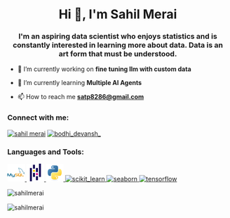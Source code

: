 <h1 align="center">Hi 👋, I'm Sahil Merai</h1>
<h3 align="center">I'm an aspiring data scientist who enjoys statistics and is constantly interested in learning more about data. Data is an art form that must be understood.</h3>

- 🔭 I’m currently working on **fine tuning llm with custom data**

- 🌱 I’m currently learning **Multiple AI Agents**

- 📫 How to reach me **satp8286@gmail.com**


<h3 align="left">Connect with me:</h3>
<p align="left">
<a href="https://linkedin.com/in/sahil merai" target="blank"><img align="center" src="https://raw.githubusercontent.com/rahuldkjain/github-profile-readme-generator/master/src/images/icons/Social/linked-in-alt.svg" alt="sahil merai" height="30" width="40" /></a>
<a href="https://instagram.com/bodhi_devansh_" target="blank"><img align="center" src="https://raw.githubusercontent.com/rahuldkjain/github-profile-readme-generator/master/src/images/icons/Social/instagram.svg" alt="bodhi_devansh_" height="30" width="40" /></a>
</p>

<h3 align="left">Languages and Tools:</h3>
<p align="left"> <a href="https://www.mysql.com/" target="_blank" rel="noreferrer"> <img src="https://raw.githubusercontent.com/devicons/devicon/master/icons/mysql/mysql-original-wordmark.svg" alt="mysql" width="40" height="40"/> </a> <a href="https://pandas.pydata.org/" target="_blank" rel="noreferrer"> <img src="https://raw.githubusercontent.com/devicons/devicon/2ae2a900d2f041da66e950e4d48052658d850630/icons/pandas/pandas-original.svg" alt="pandas" width="40" height="40"/> </a> <a href="https://www.python.org" target="_blank" rel="noreferrer"> <img src="https://raw.githubusercontent.com/devicons/devicon/master/icons/python/python-original.svg" alt="python" width="40" height="40"/> </a> <a href="https://scikit-learn.org/" target="_blank" rel="noreferrer"> <img src="https://upload.wikimedia.org/wikipedia/commons/0/05/Scikit_learn_logo_small.svg" alt="scikit_learn" width="40" height="40"/> </a> <a href="https://seaborn.pydata.org/" target="_blank" rel="noreferrer"> <img src="https://seaborn.pydata.org/_images/logo-mark-lightbg.svg" alt="seaborn" width="40" height="40"/> </a> <a href="https://www.tensorflow.org" target="_blank" rel="noreferrer"> <img src="https://www.vectorlogo.zone/logos/tensorflow/tensorflow-icon.svg" alt="tensorflow" width="40" height="40"/> </a> </p>

<p><img align="center" src="https://github-readme-stats.vercel.app/api/top-langs?username=sahilmerai&show_icons=true&locale=en&layout=compact" alt="sahilmerai" /></p>

<p><img align="center" src="https://github-readme-streak-stats.herokuapp.com/?user=sahilmerai&" alt="sahilmerai" /></p>
